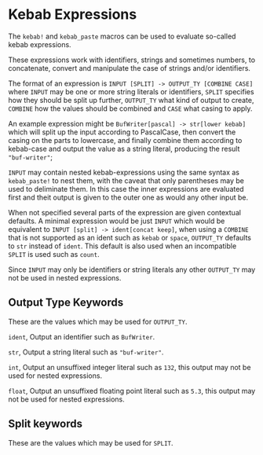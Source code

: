 # Kebab Expressions
The `kebab!` and `kebab_paste` macros can be used to evaluate so-called kebab expressions.

These expressions work with identifiers, strings and sometimes numbers, to concatenate, convert and
manipulate the case of strings and/or identifiers.

The format of an expression is `INPUT [SPLIT] -> OUTPUT_TY [COMBINE CASE]` where `INPUT` may be one or
more string literals or identifiers, `SPLIT` specifies how they should be split up further, `OUTPUT_TY` what kind of
output to create, `COMBINE` how the values should be combined and `CASE` what casing to apply.

An example expression might be `BufWriter[pascal] -> str[lower kebab]` which will split up the input according to PascalCase,
then convert the casing on the parts to lowercase, and finally combine them according to kebab-case and output the value as
a string literal, producing the result `"buf-writer"`;

`INPUT` may contain nested kebab-expressions using the same syntax as `kebab_paste!` to nest them, with the caveat that only
parentheses may be used to deliminate them. In this case the inner expressions are evaluated first and theit output is given
to the outer one as would any other input be.

When not specified several parts of the expression are given contextual defaults. A minimal expression would be just
`INPUT` which would be equivalent to `INPUT [split] -> ident[concat keep]`, when using a `COMBINE` that is not supported as
an ident such as `kebab` or `space`, `OUTPUT_TY` defaults to `str` instead of `ident`. This default is also used when an 
incompatible `SPLIT` is used such as `count`.

Since `INPUT` may only be identifiers or string literals any other `OUTPUT_TY` may not be used in nested expressions.

## Output Type Keywords
These are the values which may be used for `OUTPUT_TY`.

`ident`,
Output an identifier such as `BufWriter`.

`str`,
Output a string literal such as `"buf-writer"`.

`int`,
Output an unsuffixed integer literal such as `132`, this output may not be used for nested expressions.

`float`,
Output an unsuffixed floating point literal such as `5.3`, this output may not be used for nested expressions.

## Split keywords
These are the values which may be used for `SPLIT`.

